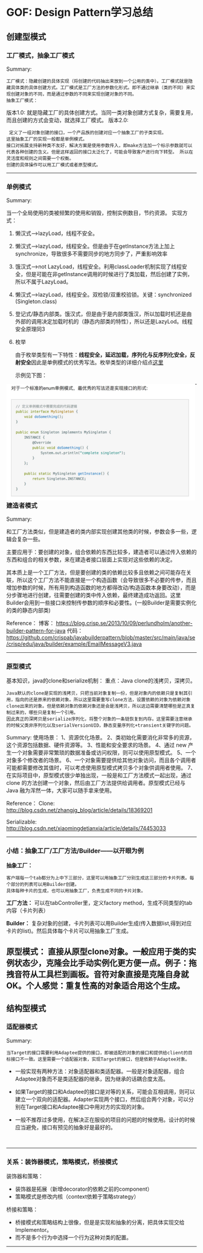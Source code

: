 # GOF: Design Pattern学习总结

## 创建型模式

### 工厂模式，抽象工厂模式

Summary: 

	工厂模式：隐藏创建的具体实现（将创建的代码抽出来放到一个公用的类中）。工厂模式就是隐藏具体类的具体创建方式。工厂模式是工厂方法的参数化形式。即不通过继承（类的不同）来实现创建对象的不同，而是通过参数的不同来实现创建对象的不同。
	抽象工厂模式：
版本1.0: 
	就是隐藏工厂的具体创建方式。当同一类对象创建方式复杂，需要复用，而且创建的方式会变动，就选择工厂模式。
版本2.0:		
```
 定义了一组对象创建的接口，一个产品族的创建对应一个抽象工厂的子类实现。	
这里抽象工厂的实现一般都是单例模式。
接口对拓展支持新种类不友好，解决方案是使用参数传入，即make方法加一个标示参数就可以代表各种创建的含义。但是这样返回的接口太泛化了，可能会导致客户进行向下转型。 所以在灵活度和规则之间需要一个权衡。
创建的具体操作可以用工厂模式或者原型模式。
```
---

### 单例模式

Summary:

当一个全局使用的类被频繁的使用和销毁，控制实例数目，节约资源。
实现方式：

1. 懒汉式—>lazyLoad，线程不安全。

2. 懒汉式—>lazyLoad，线程安全。但是由于在getInstance方法上加上synchronize，导致很多不需要同步的地方同步了，严重影响效率

3. 饿汉式—>not LazyLoad，线程安全。利用classLoader机制实现了线程安全，但是可能在非getInstance调用的时候进行了类加载，然后创建了实例，所以不属于LazyLoad。

4. 懒汉式—>lazyLoad，线程安全。双检锁/双重校验锁。关键：synchronized (Singleton.class) 

5. 登记式/静态内部类。饿汉式，但是由于是内部类饿汉，所以加载时机还是由外部的调用决定加载时机的（静态内部类的特性），所以还是LazyLod。线程安全原理同3

6. 枚举

   由于枚举类型有一下特性：**线程安全，延迟加载，序列化与反序列化安全，反射安全**因此是单例模式的优秀写法。枚举类型的详细介绍点[这里](./java-enum.md)

   示例见下图：

<img src="../image/design-pattern-gof-sington.jpg" style="float:left; width: 500px"/>



---

### 建造者模式

Summary:

和工厂方法类似，但是建造者的类内部实现创建其他类的时候，参数会多一些，逻辑会复杂一些。

主要应用于：要创建的对象，组合依赖的东西比较多，建造者可以通过传入依赖的东西和组合的相关参数，来在建造者接口层面上实现对这些依赖的决定。

其本质上是一个工厂方法，但是要创建的类的依赖比较多且依赖之间可能存在关联，所以这个工厂方法不能直接是一个构造函数（会导致很多不必要的传参，而且增加参数的时候，所有用到构造函数的地方都得改动/构造函数本身要改动），而是分步骤地进行创建，往需要创建的类中传入依赖，最终建造成功返回。这里Builder会用到一些接口来控制传参数的顺序和必要性。(一般Builder是需要实例化的类的静态内部类)

Reference： 
博客：
https://blog.crisp.se/2013/10/09/perlundholm/another-builder-pattern-for-java
代码：
https://github.com/crispab/javabuilderpattern/blob/master/src/main/java/se/crisp/edu/java/builder/example/EmailMessageV3.java



---

### 原型模式

基本知识，java的clone和serialize机制：
重点：Java clone的浅拷贝，深拷贝。

	Java默认的clone是实现的浅拷贝，只把当前对象复制一份，但是对象内的依赖只是复制其引用，指向的还是原来的依赖对象。所以这里需要重写clone方法，设置依赖的对象为依赖对象clone出来的对象。但是依赖对象的依赖对象还是会是浅拷贝，所以这边需要清楚哪些是正真复制过来的，哪些只是复制一个引用。
	因此真正的深拷贝是serialize序列化，将整个对象的一条链恢复到内存。这里需要注意继承的时候父类非序列化以及serialVersionUID，静态变量序列化+transient关键字的问题。
Summary:
使用场景：  1、资源优化场景。 2、类初始化需要消化非常多的资源，这个资源包括数据、硬件资源等。 3、性能和安全要求的场景。 4、通过 new 产生一个对象需要非常繁琐的数据准备或访问权限，则可以使用原型模式。 5、一个对象多个修改者的场景。 6、一个对象需要提供给其他对象访问，而且各个调用者可能都需要修改其值时，可以考虑使用原型模式拷贝多个对象供调用者使用。 7、在实际项目中，原型模式很少单独出现，一般是和工厂方法模式一起出现，通过 clone 的方法创建一个对象，然后由工厂方法提供给调用者。原型模式已经与 Java 融为浑然一体，大家可以随手拿来使用。

Reference：
Clone: http://blog.csdn.net/zhangjg_blog/article/details/18369201

Serializable: http://blog.csdn.net/xiaomingdetianxia/article/details/74453033



---

### 小结：抽象工厂/工厂方法/Builder——以开眼为例

**抽象工厂：** 

	客户端每一个tab都分为上中下三部分，这里可以用抽象工厂分别生成这三部分的卡片列表。每个部分的列表可以用Builder创建。
	具体每种卡片的生成，也可以用抽象工厂，负责生成不同的卡片对象。

**工厂方法：**
	可以在tabController里，定义factory method，生成不同类型的tab内容（卡片列表）

**Builder：**
	复杂对象的创建，卡片列表可以用Builder生成(传入数据list,得到对应卡片的list)。然后具体每个卡片可以用抽象工厂生成。

**原型模式：**
	直接从原型clone对象。一般应用于类的实例状态少，克隆会比手动实例化更方便一点。例子：拖拽音符从工具栏到画板。音符对象直接是克隆自身就OK。个人感觉：重复性高的对象适合用这个生成。
---

## 结构型模式

### 适配器模式

Summary:

	当Target的接口需要利用Adaptee提供的接口，即被适配的对象的接口和提供给client的目标接口不一致。这里需要一个适配器对象，实现Target的接口，但是依赖于Adaptee对象。
-  一般实现有两种方法：对象适配器和类适配器。一般是对象适配器，组合Adaptee对象而不是类适配器的继承，因为继承的话耦合度太高。

-  如果Target的接口和Adaptee的接口是对等的关系，可能会互相调用，则可以建立一个双向的适配器。Adapter实现两个接口，然后组合两个对象，可以分别在Target接口和Adaptee接口中用对方的实现的对象。

-  一般不推荐过多使用，在解决正在服役的项目的问题的时候使用。设计的时候应当避免，接口有预见的抽象好是最好的。

  ​

---

### 关系：装饰器模式，策略模式，桥接模式

装饰器和策略：

- 装饰器是拓展（新增decorator的依赖之前的component）
- 策略模式是修改内核（context依赖于策略strategy）

桥接和策略：

- 桥接模式和策略结构上很像，但是是实现和抽象的分离，把具体实现交给Implementor。
- 而不是多个行为中选择一个行为这种对类的配置。




---

